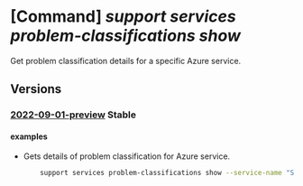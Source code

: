 # [Command] _support services problem-classifications show_

Get problem classification details for a specific Azure service.

## Versions

### [2022-09-01-preview](/Resources/mgmt-plane/L3Byb3ZpZGVycy9taWNyb3NvZnQuc3VwcG9ydC9zZXJ2aWNlcy97fS9wcm9ibGVtY2xhc3NpZmljYXRpb25zL3t9/2022-09-01-preview.xml) **Stable**

<!-- mgmt-plane /providers/microsoft.support/services/{}/problemclassifications/{} 2022-09-01-preview -->

#### examples

- Gets details of problem classification for Azure service.
    ```bash
        support services problem-classifications show --service-name "ServiceNameGuid" --problem-classification-name "ProblemClassificationNameGuid"
    ```
